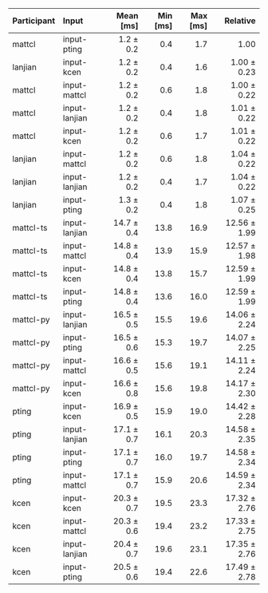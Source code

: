| Participant | Input | Mean [ms] | Min [ms] | Max [ms] | Relative |
|:---|:---|---:|---:|---:|---:|
| mattcl | input-pting | 1.2 ± 0.2 | 0.4 | 1.7 | 1.00 |
| lanjian | input-kcen | 1.2 ± 0.2 | 0.4 | 1.6 | 1.00 ± 0.23 |
| mattcl | input-mattcl | 1.2 ± 0.2 | 0.6 | 1.8 | 1.00 ± 0.22 |
| mattcl | input-lanjian | 1.2 ± 0.2 | 0.4 | 1.8 | 1.01 ± 0.22 |
| mattcl | input-kcen | 1.2 ± 0.2 | 0.6 | 1.7 | 1.01 ± 0.22 |
| lanjian | input-mattcl | 1.2 ± 0.2 | 0.6 | 1.8 | 1.04 ± 0.22 |
| lanjian | input-lanjian | 1.2 ± 0.2 | 0.4 | 1.7 | 1.04 ± 0.22 |
| lanjian | input-pting | 1.3 ± 0.2 | 0.4 | 1.8 | 1.07 ± 0.25 |
| mattcl-ts | input-lanjian | 14.7 ± 0.4 | 13.8 | 16.9 | 12.56 ± 1.99 |
| mattcl-ts | input-mattcl | 14.8 ± 0.4 | 13.9 | 15.9 | 12.57 ± 1.98 |
| mattcl-ts | input-kcen | 14.8 ± 0.4 | 13.8 | 15.7 | 12.59 ± 1.99 |
| mattcl-ts | input-pting | 14.8 ± 0.4 | 13.6 | 16.0 | 12.59 ± 1.99 |
| mattcl-py | input-lanjian | 16.5 ± 0.5 | 15.5 | 19.6 | 14.06 ± 2.24 |
| mattcl-py | input-pting | 16.5 ± 0.6 | 15.3 | 19.7 | 14.07 ± 2.25 |
| mattcl-py | input-mattcl | 16.6 ± 0.5 | 15.6 | 19.1 | 14.11 ± 2.24 |
| mattcl-py | input-kcen | 16.6 ± 0.8 | 15.6 | 19.8 | 14.17 ± 2.30 |
| pting | input-kcen | 16.9 ± 0.5 | 15.9 | 19.0 | 14.42 ± 2.28 |
| pting | input-lanjian | 17.1 ± 0.7 | 16.1 | 20.3 | 14.58 ± 2.35 |
| pting | input-pting | 17.1 ± 0.7 | 16.0 | 19.7 | 14.58 ± 2.34 |
| pting | input-mattcl | 17.1 ± 0.7 | 15.9 | 20.6 | 14.59 ± 2.34 |
| kcen | input-kcen | 20.3 ± 0.7 | 19.5 | 23.3 | 17.32 ± 2.76 |
| kcen | input-mattcl | 20.3 ± 0.6 | 19.4 | 23.2 | 17.33 ± 2.75 |
| kcen | input-lanjian | 20.4 ± 0.7 | 19.6 | 23.1 | 17.35 ± 2.76 |
| kcen | input-pting | 20.5 ± 0.6 | 19.4 | 22.6 | 17.49 ± 2.78 |
